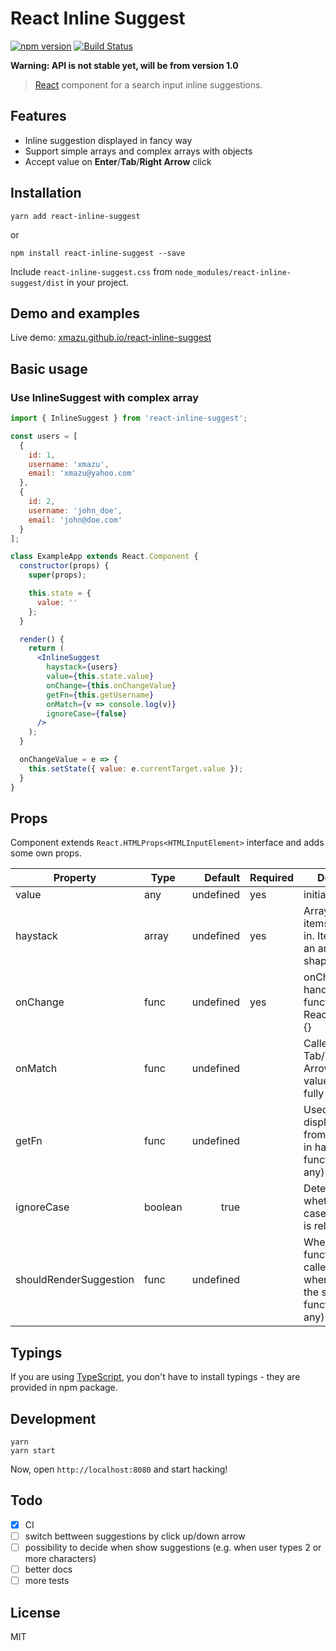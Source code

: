 # React Inline Suggest
[![npm version](https://badge.fury.io/js/react-inline-suggest.svg)](https://badge.fury.io/js/react-inline-suggest)
[![Build Status](https://travis-ci.org/xmazu/react-inline-suggest.svg?branch=master)](https://travis-ci.org/xmazu/react-inline-suggest)

**Warning: API is not stable yet, will be from version 1.0**

> [React](http://facebook.github.io/react/index.html) component for a search input inline suggestions.

## Features

- Inline suggestion displayed in fancy way
- Support simple arrays and complex arrays with objects
- Accept value on **Enter**/**Tab**/**Right Arrow** click

## Installation

```shell
yarn add react-inline-suggest
```

or

```shell
npm install react-inline-suggest --save
```

Include `react-inline-suggest.css` from `node_modules/react-inline-suggest/dist` in your project.

## Demo and examples
Live demo: [xmazu.github.io/react-inline-suggest](https://xmazu.github.io/react-inline-suggest/)

## Basic usage

### Use InlineSuggest with complex array
```jsx
import { InlineSuggest } from 'react-inline-suggest';

const users = [
  {
    id: 1,
    username: 'xmazu',
    email: 'xmazu@yahoo.com'
  },
  {
    id: 2,
    username: 'john_doe',
    email: 'john@doe.com'
  }
];

class ExampleApp extends React.Component {
  constructor(props) {
    super(props);

    this.state = {
      value: ''
    };
  }

  render() {
    return (
      <InlineSuggest 
        haystack={users}
        value={this.state.value}
        onChange={this.onChangeValue}
        getFn={this.getUsername}
        onMatch={v => console.log(v)}
        ignoreCase={false}
      />        
    );
  }

  onChangeValue = e => {
    this.setState({ value: e.currentTarget.value });
  }
}

```

## Props

Component extends `React.HTMLProps<HTMLInputElement>` interface and adds some own props.

| Property               | Type    |   Default | Required | Description                                                                                                          |
|------------------------|---------|----------:|----------|----------------------------------------------------------------------------------------------------------------------|
| value                  | any     | undefined | yes      | initial field value                                                                                                  |
| haystack               | array   | undefined | yes      | Array of available items to search in. Items can take an arbitrary shape.                                            |
| onChange               | func    | undefined | yes      | onChange handler: function(e: React.FormEvent) {}                                                                    |
| onMatch                | func    | undefined |          | Called when Tab/Enter/Right Arrow pressed or value matches fully                                                     |
| getFn                  | func    | undefined |          | Used to read the display value from each entry in haystack: function(item: any): string {}                           |
| ignoreCase             | boolean |      true |          | Determines whether the case-sensitivity is relevant                                                                  |
| shouldRenderSuggestion | func    | undefined |          | When typing, this function will be called to consult when to render the suggestion. function(value: any): boolean {} |

## Typings
If you are using [TypeScript](https://www.typescriptlang.org/), you don't have to install typings - they are provided in npm package.

## Development

```shell
yarn
yarn start
```

Now, open `http://localhost:8080` and start hacking!

## Todo

- [x] CI
- [ ] switch bettween suggestions by click up/down arrow
- [ ] possibility to decide when show suggestions (e.g. when user types 2 or more characters)
- [ ] better docs
- [ ] more tests

## License
MIT
